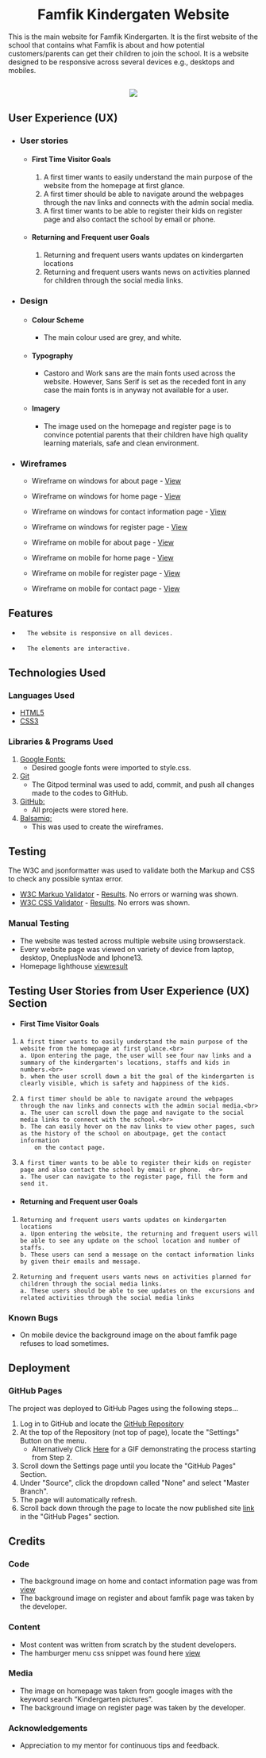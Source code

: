 <h1 align="center">Famfik Kindergaten Website</h1>


This is the main website for Famfik Kindergarten. It is the first website of the school that contains what Famfik is about and how potential customers/parents can get their children to join the school. It is a website designed to be responsive across several devices e.g., desktops and mobiles.

<h2 align="center"><img src="./assets/images/Famfik Iamresponsive.jpg" ></h2>

## User Experience (UX)

-   ### User stories

    -   #### First Time Visitor Goals

        1.	A first timer wants to easily understand the main purpose of the website from the homepage at first glance. 
        2. A first timer should be able to navigate around the webpages through the nav links and connects with the admin social media.
        3. A first timer wants to be able to register their kids on register page and also contact the school by email or phone.

    -   #### Returning and Frequent user Goals

        1. 	Returning and frequent users wants updates on kindergarten locations
        2. 	Returning and frequent users wants news on activities planned for children through the social media links. 


-   ### Design
    -   #### Colour Scheme
        -   The main colour used are grey, and white.
    -   #### Typography
        -  	Castoro and Work sans are the main fonts used across the website. However, Sans Serif is set as the receded font in any case the main fonts is in anyway not available for a user. 
    -   #### Imagery
        -  	The image used on the homepage and register page is to convince potential parents that their children have high quality learning materials, safe and clean environment. 

*   ### Wireframes

    -   Wireframe on windows for about page - [View](./assets/wireframe/desktop/About%20Famfik.png)
    -   Wireframe on windows for home page - [View](./assets/wireframe/desktop/home%20page%20view%20on%20windows.png)
    -   Wireframe on windows for contact information page - [View](./assets/wireframe/desktop/contact%20info%20view%20on%20windows.png)
    -   Wireframe on windows for register page - [View](./assets/wireframe/desktop/register%20view%20on%20windows.png)


    -   Wireframe on mobile for about page - [View](./assets/wireframe/mobile/about%20view%20on%20mobile.png)
    -   Wireframe on mobile for home page - [View](./assets/wireframe/mobile/home%20view%20on%20mobile.png)
    -   Wireframe on mobile for register page - [View](./assets/wireframe/mobile/register%20view%20on%20mobile.png)
    -   Wireframe on mobile for contact page - [View](./assets/wireframe/mobile/contact%20view%20on%20mobile.png)

## Features

-   	The website is responsive on all devices.

-   	The elements are interactive.

## Technologies Used

### Languages Used

-   [HTML5](https://en.wikipedia.org/wiki/HTML5)
-   [CSS3](https://en.wikipedia.org/wiki/Cascading_Style_Sheets)

### Libraries & Programs Used


1. [Google Fonts:](https://fonts.google.com/)
    - Desired google fonts were imported to style.css.
1. [Git](https://git-scm.com/)
    - The Gitpod terminal was used to add, commit, and push all changes made to the codes to GitHub.
1. [GitHub:](https://github.com/)
    - All projects were stored here.
1. [Balsamiq:](https://balsamiq.com/)
    - This was used to create the wireframes.

## Testing

The W3C and jsonformatter was used to validate both the Markup and CSS to check any possible syntax error.

-   [W3C Markup Validator](https://validator.w3.org/#validate_by_input+with_options) - [Results](https://github.com/). No errors or warning was shown.
-   [W3C CSS Validator](https://jigsaw.w3.org/css-validator/#validate_by_input) - [Results](https://github.com/). No errors was shown.
### Manual Testing
-   The website was tested across multiple website using browserstack.
-   Every website page was viewed on variety of device from laptop, desktop, OneplusNode and Iphone13.
-    Homepage lighthouse  [viewresult](./assets/images/lighthouse%20testing.png)

## Testing User Stories from User Experience (UX) Section
-   #### First Time Visitor Goals
    
 1.	    A first timer wants to easily understand the main purpose of the website from the homepage at first glance.<br> 
        a. Upon entering the page, the user will see four nav links and a summary of the kindergarten's locations, staffs and kids in numbers.<br>
        b. when the user scroll down a bit the goal of the kindergarten is clearly visible, which is safety and happiness of the kids.
 2.     A first timer should be able to navigate around the webpages through the nav links and connects with the admin social media.<br>
        a. The user can scroll down the page and navigate to the social media links to connect with the school.<br>
        b. The can easily hover on the nav links to view other pages, such as the history of the school on aboutpage, get the contact information
            on the contact page.
 3.     A first timer wants to be able to register their kids on register page and also contact the school by email or phone.  <br>
        a. The user can navigate to the register page, fill the form and send it.

-   #### Returning and Frequent user Goals

 1. 	Returning and frequent users wants updates on kindergarten locations
        a. Upon entering the website, the returning and frequent users will be able to see any update on the school location and number of staffs.
        b. These users can send a message on the contact information links by given their emails and message. 
 2. 	Returning and frequent users wants news on activities planned for children through the social media links. 
        a. These users should be able to see updates on the excursions and related activities through the social media links
        
### Known Bugs

-  On mobile device the background image on the about famfik page refuses to load sometimes.

## Deployment

### GitHub Pages

The project was deployed to GitHub Pages using the following steps...

1. Log in to GitHub and locate the [GitHub Repository](https://github.com/)
2. At the top of the Repository (not top of page), locate the "Settings" Button on the menu.
    - Alternatively Click [Here](https://raw.githubusercontent.com/) for a GIF demonstrating the process starting from Step 2.
3. Scroll down the Settings page until you locate the "GitHub Pages" Section.
4. Under "Source", click the dropdown called "None" and select "Master Branch".
5. The page will automatically refresh.
6. Scroll back down through the page to locate the now published site [link](https://github.com) in the "GitHub Pages" section.

## Credits

### Code
- The background image on home and contact information page was from [view](https://www.pexels.com/)
- The background image on register and about famfik page was taken by the developer.

### Content

-  	 Most content was written from scratch by the student developers.
-    The hamburger menu css snippet was found here [view](https://codepen.io/alvarotrigo/pen/MWEJEWG)

### Media

-  	The image on homepage was taken from google images with the keyword search “Kindergarten pictures”.
-  	The background image on register page was taken by the developer.

### Acknowledgements

-   Appreciation to my mentor for continuous tips and feedback.